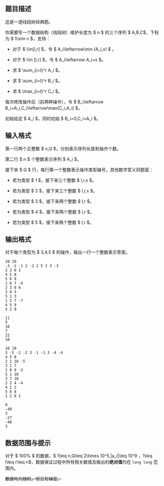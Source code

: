 ## 题目描述

这是一道线段树经典题。

你需要写一个数据结构（线段树）维护长度为 $ n ​$ 的三个序列 $ A,B,C ​$，下标为 $ 1\sim n ​$，支持：

- 对于 $ i\in[l,r] $，令 $ A_i\leftarrow\min (A_i,x) $ 。

- 对于 $ i\in [l,r] $，令 $ A_i\leftarrow A_i+x $。
- 求 $ \sum_{i=l}^r A_i ​$。
- 求 $ \sum_{i=l}^r B_i $。
- 求 $ \max_{i=l}^r C_i $。

每次修改操作后（前两种操作），令 $ B_i\leftarrow B_i+A_i,C_i\leftarrow\max(C_i,A_i) ​$。

初始给定 $ A_i $，同时初始 $ B_i=0,C_i=A_i $。


## 输入格式

第一行两个正整数 $ n,Q $，分别表示序列长度和操作个数。

第二行 $ n $ 个整数表示序列 $ A_i $。

接下来 $ Q $ 行，每行第一个整数表示操作类型编号，其他数字意义同题面：

- 若为类型 $ 1 ​$，接下来三个整数 $ l,r,x ​$。
- 若为类型 $ 2 $，接下来三个整数 $ l,r,x $。
- 若为类型 $ 3 ​$，接下来两个整数 $ l,r ​$。
- 若为类型 $ 4 $，接下来两个整数 $ l,r $。
- 若为类型 $ 5 $，接下来两个整数 $ l,r $。

## 输出格式

对于每个类型为 $ 3,4,5 ​$ 的操作，输出一行一个整数表示答案。

```input1
10 10
-3 -1 -1 2 -2 2 5 2 3 -3
2 2 6 2
4 5 8
5 6 9
1 6 7 -4
2 3 8 6
3 4 5
5 1 3
1 5 7 -7
4 5 9
5 2 8
```

```output1
11
5
16
7
22
10
```

```input2
10 10
3 -5 -2 -2 3 -1 -1 3 -4 -4
4 5 8
2 1 10 -5
3 1 7
1 8 9 -3
5 1 10
3 7 10
2 2 4 -4
4 1 2
5 8 8
1 2 8 1
```

```output2
0
-40
3
-27
-40
3
```

## 数据范围与提示

对于 $ 100\% $ 的数据，$ 1\leq n,Q\leq 2\times 10^5,|a_i|\leq 10^9 $，$1\leq l\leq r\leq n$，数据保证过程中所有相关数值及输出的**绝对值**均在 `long long` 范围内。

 ~~数据均为随机，但没有梯度。~~

